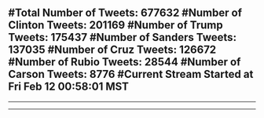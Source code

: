 #Total Number of Tweets: 677632 
#Number of Clinton Tweets: 201169
#Number of Trump Tweets: 175437
#Number of Sanders Tweets: 137035
#Number of Cruz Tweets: 126672
#Number of Rubio Tweets: 28544
#Number of Carson Tweets: 8776
#Current Stream Started at Fri Feb 12 00:58:01 MST
---
---
---
